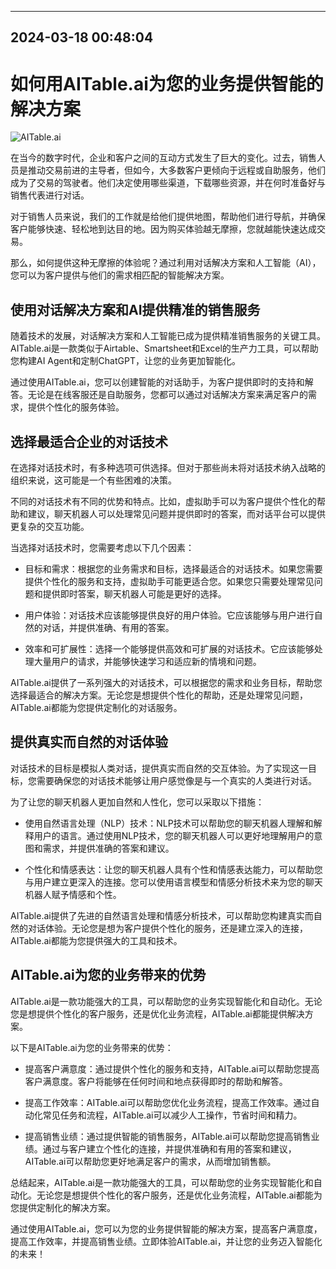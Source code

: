 

---------------------------------------------
2024-03-18 00:48:04
---------------------------------------------

# 如何用AITable.ai为您的业务提供智能的解决方案

![AITable.ai](https://www.example.com/aitable.png)

在当今的数字时代，企业和客户之间的互动方式发生了巨大的变化。过去，销售人员是推动交易前进的主导者，但如今，大多数客户更倾向于远程或自助服务，他们成为了交易的驾驶者。他们决定使用哪些渠道，下载哪些资源，并在何时准备好与销售代表进行对话。

对于销售人员来说，我们的工作就是给他们提供地图，帮助他们进行导航，并确保客户能够快速、轻松地到达目的地。因为购买体验越无摩擦，您就越能快速达成交易。

那么，如何提供这种无摩擦的体验呢？通过利用对话解决方案和人工智能（AI），您可以为客户提供与他们的需求相匹配的智能解决方案。

## 使用对话解决方案和AI提供精准的销售服务

随着技术的发展，对话解决方案和人工智能已成为提供精准销售服务的关键工具。AITable.ai是一款类似于Airtable、Smartsheet和Excel的生产力工具，可以帮助您构建AI Agent和定制ChatGPT，让您的业务更加智能化。

通过使用AITable.ai，您可以创建智能的对话助手，为客户提供即时的支持和解答。无论是在线客服还是自助服务，您都可以通过对话解决方案来满足客户的需求，提供个性化的服务体验。

## 选择最适合企业的对话技术

在选择对话技术时，有多种选项可供选择。但对于那些尚未将对话技术纳入战略的组织来说，这可能是一个有些困难的决策。

不同的对话技术有不同的优势和特点。比如，虚拟助手可以为客户提供个性化的帮助和建议，聊天机器人可以处理常见问题并提供即时的答案，而对话平台可以提供更复杂的交互功能。

当选择对话技术时，您需要考虑以下几个因素：

- 目标和需求：根据您的业务需求和目标，选择最适合的对话技术。如果您需要提供个性化的服务和支持，虚拟助手可能更适合您。如果您只需要处理常见问题和提供即时答案，聊天机器人可能是更好的选择。

- 用户体验：对话技术应该能够提供良好的用户体验。它应该能够与用户进行自然的对话，并提供准确、有用的答案。

- 效率和可扩展性：选择一个能够提供高效和可扩展的对话技术。它应该能够处理大量用户的请求，并能够快速学习和适应新的情境和问题。

AITable.ai提供了一系列强大的对话技术，可以根据您的需求和业务目标，帮助您选择最适合的解决方案。无论您是想提供个性化的帮助，还是处理常见问题，AITable.ai都能为您提供定制化的对话服务。

## 提供真实而自然的对话体验

对话技术的目标是模拟人类对话，提供真实而自然的交互体验。为了实现这一目标，您需要确保您的对话技术能够让用户感觉像是与一个真实的人类进行对话。

为了让您的聊天机器人更加自然和人性化，您可以采取以下措施：

- 使用自然语言处理（NLP）技术：NLP技术可以帮助您的聊天机器人理解和解释用户的语言。通过使用NLP技术，您的聊天机器人可以更好地理解用户的意图和需求，并提供准确的答案和建议。

- 个性化和情感表达：让您的聊天机器人具有个性和情感表达能力，可以帮助您与用户建立更深入的连接。您可以使用语言模型和情感分析技术来为您的聊天机器人赋予情感和个性。

AITable.ai提供了先进的自然语言处理和情感分析技术，可以帮助您构建真实而自然的对话体验。无论您是想为客户提供个性化的服务，还是建立深入的连接，AITable.ai都能为您提供强大的工具和技术。

## AITable.ai为您的业务带来的优势

AITable.ai是一款功能强大的工具，可以帮助您的业务实现智能化和自动化。无论您是想提供个性化的客户服务，还是优化业务流程，AITable.ai都能提供解决方案。

以下是AITable.ai为您的业务带来的优势：

- 提高客户满意度：通过提供个性化的服务和支持，AITable.ai可以帮助您提高客户满意度。客户将能够在任何时间和地点获得即时的帮助和解答。

- 提高工作效率：AITable.ai可以帮助您优化业务流程，提高工作效率。通过自动化常见任务和流程，AITable.ai可以减少人工操作，节省时间和精力。

- 提高销售业绩：通过提供智能的销售服务，AITable.ai可以帮助您提高销售业绩。通过与客户建立个性化的连接，并提供准确和有用的答案和建议，AITable.ai可以帮助您更好地满足客户的需求，从而增加销售额。

总结起来，AITable.ai是一款功能强大的工具，可以帮助您的业务实现智能化和自动化。无论您是想提供个性化的客户服务，还是优化业务流程，AITable.ai都能为您提供定制化的解决方案。

通过使用AITable.ai，您可以为您的业务提供智能的解决方案，提高客户满意度，提高工作效率，并提高销售业绩。立即体验AITable.ai，并让您的业务迈入智能化的未来！